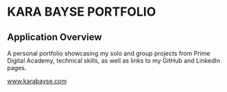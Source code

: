 KARA BAYSE PORTFOLIO
====================

Application Overview
--------------------
A personal portfolio showcasing my solo and group projects from Prime Digital
Academy, technical skills, as well as links to my GitHub and LinkedIn pages.

www.karabayse.com

